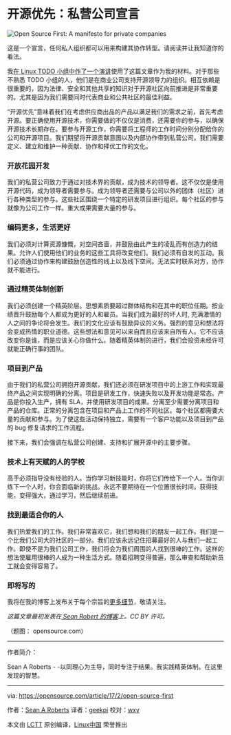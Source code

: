 开源优先：私营公司宣言
============================================================

 ![Open Source First: A manifesto for private companies](https://opensource.com/sites/default/files/styles/image-full-size/public/lead-images/BUSINESS_club.png?itok=1_eGeOUJ "Open Source First: A manifesto for private companies") 

这是一个宣言，任何私人组织都可以用来构建其协作转型。请阅读并让我知道你的看法。

我[在 Linux TODO 小组中作了一个演讲][3]使用了这篇文章作为我的材料。对于那些不熟悉 TODO 小组的人，他们是在商业公司支持开源领导力的组织。相互依赖是很重要的，因为法律、安全和其他共享的知识对于开源社区向前推进是非常重要的。尤其是因为我们需要同时代表商业和公共社区的最佳利益。

“开源优先”意味着我们在考虑供应商出品的产品以满足我们的需求之前，首先考虑开源。要正确使用开源技术，你需要做的不仅仅是消费，还需要你的参与，以确保开源技术长期存在。要参与开源工作，你需要将工程师的工作时间分别分配给你的公司和开源项目。我们期望将开源贡献意图以及内部协作带到私营公司。我们需要定义、建立和维护一种贡献、协作和择优工作的文化。

### 开放花园开发

我们的私营公司致力于通过对技术界的贡献，成为技术的领导者。这不仅仅是使用开源代码，成为领导者需要参与。成为领导者还需要与公司以外的团体（社区）进行各种类型的参与。这些社区围绕一个特定的研发项目进行组织。每个社区的参与就像为公司工作一样。重大成果需要大量的参与。

### 编码更多，生活更好

我们必须对计算资源慷慨，对空间吝啬，并鼓励由此产生的凌乱而有创造力的结果。允许人们使用他们的业务的这些工具将改变他们。我们必须有自发的互动。我们必须通过协作来构建鼓励创造性的线上以及线下空间。无法实时联系对方，协作就不能进行。

### 通过精英体制创新

我们必须创建一个精英阶层。思想素质要超过群体结构和在其中的职位任期。按业绩晋升鼓励每个人都成为更好的人和雇员。当我们成为最好的坏人时, 充满激情的人之间的争论将会发生。我们的文化应该有鼓励异议的义务。强烈的意见和想法将会变成热情的职业道德。这些想法和意见可以来自而且应该来自所有人。它不应该改变你是谁，而是应该关心你做什么。随着精英体制的进行，我们会投资未经许可就能正确行事的团队。

### 项目到产品

由于我们的私营公司拥抱开源贡献，我们还必须在研发项目中的上游工作和实现最终产品之间实现明确的分离。项目是研发工作，快速失败以及开发功能是常态。产品是你投入生产，拥有 SLA，并使用研发项目的成果。分离至少需要分离项目和产品的仓库。正常的分离包含在项目和产品上工作的不同社区。每个社区都需要大量的贡献和参与。为了使这些活动保持独立，需要有一个客户功能以及项目到产品的 bug 修复请求的工作流程。

接下来，我们会强调在私营公司创建、支持和扩展开源中的主要步骤。

### 技术上有天赋的人的学校

高手必须指导没有经验的人。当你学习新技能时，你将它们传给下一个人。当你训练下一个人时，你会面临新的挑战。永远不要期待在一个位置很长时间。获得技能，变得强大，通过学习，然后继续前进。

### 找到最适合你的人

我们热爱我们的工作。我们非常喜欢它，我们想和我们的朋友一起工作。我们是一个比我们公司大的社区的一部分。我们应该永远记住招募最好的人与我们一起工作。即使不是为我们公司工作，我们将会为我们周围的人找到很棒的工作。这样的想法使雇用很棒的人成为一种生活方式。随着招聘变得普遍，那么审查和帮助新员工就会变得容易了。

### 即将写的

我将在我的博客上发布关于每个宗旨的[更多细节][4]，敬请关注。

_这篇文章最初发表在[ Sean Robert 的博客][1]上。CC BY 许可。_

（题图： opensource.com）

--------------------------------------------------------------------------------

作者简介：

Sean A Roberts - -以同理心为主导，同时专注于结果。我实践精英体制。在这里发现的智慧。

--------------------------------------------------------------------------------

via: https://opensource.com/article/17/2/open-source-first

作者：[Sean A Roberts][a]
译者：[geekpi](https://github.com/geekpi)
校对：[wxy](https://github.com/wxy)

本文由 [LCTT](https://github.com/LCTT/TranslateProject) 原创编译，[Linux中国](https://linux.cn/) 荣誉推出

[a]:https://opensource.com/users/sarob
[1]:https://sarob.com/2017/01/open-source-first/
[2]:https://opensource.com/article/17/2/open-source-first?rate=CKF77ZVh5e_DpnmSlOKTH-MuFBumAp-tIw-Rza94iEI
[3]:https://sarob.com/2017/01/todo-open-source-presentation-17-january-2017/
[4]:https://sarob.com/2017/02/open-source-first-project-product/
[5]:https://opensource.com/user/117441/feed
[6]:https://opensource.com/users/sarob
